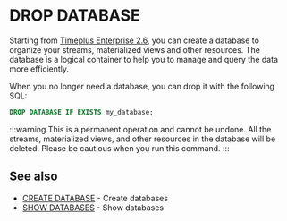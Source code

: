 # DROP DATABASE
Starting from [Timeplus Enterprise 2.6](/enterprise-v2.6), you can create a database to organize your streams, materialized views and other resources. The database is a logical container to help you to manage and query the data more efficiently.

When you no longer need a database, you can drop it with the following SQL:

```sql
DROP DATABASE IF EXISTS my_database;
```

:::warning
This is a permanent operation and cannot be undone. All the streams, materialized views, and other resources in the database will be deleted. Please be cautious when you run this command.
:::

## See also
* [CREATE DATABASE](/sql-create-database) - Create databases
* [SHOW DATABASES](/sql-show-databases) - Show databases
